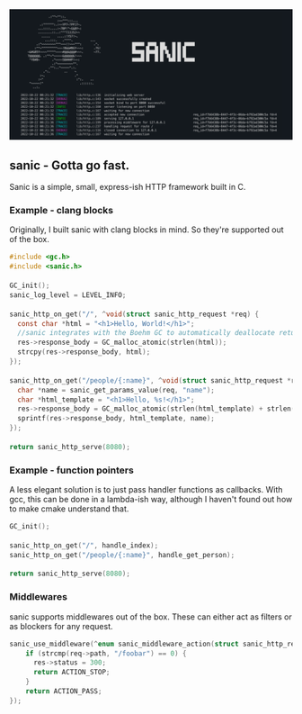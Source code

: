 <img src="img/screenshot.png" alt="sanic terminal screenshot">

## sanic - Gotta go fast.

Sanic is a simple, small, express-ish HTTP framework built in C.

### Example - clang blocks

Originally, I built sanic with clang blocks in mind. So they're supported out of the box.

```c
#include <gc.h>
#include <sanic.h>

GC_init();
sanic_log_level = LEVEL_INFO;

sanic_http_on_get("/", ^void(struct sanic_http_request *req) {
  const char *html = "<h1>Hello, World!</h1>";
  //sanic integrates with the Boehm GC to automatically deallocate returned data
  res->response_body = GC_malloc_atomic(strlen(html));
  strcpy(res->response_body, html);
});

sanic_http_on_get("/people/{:name}", ^void(struct sanic_http_request *req) {
  char *name = sanic_get_params_value(req, "name");
  char *html_template = "<h1>Hello, %s!</h1>";
  res->response_body = GC_malloc_atomic(strlen(html_template) + strlen(name) - 2);
  sprintf(res->response_body, html_template, name);
});

return sanic_http_serve(8080);
```

### Example - function pointers

A less elegant solution is to just pass handler functions as callbacks. With gcc, this can be done in a lambda-ish way,
although I haven't found out how to make cmake understand that.

```c
GC_init();

sanic_http_on_get("/", handle_index);
sanic_http_on_get("/people/{:name}", handle_get_person);

return sanic_http_serve(8080);
```

### Middlewares

sanic supports middlewares out of the box. These can either act as filters or as blockers for any request.

```c
sanic_use_middleware(^enum sanic_middleware_action(struct sanic_http_request *req, struct sanic_http_response *res) {
    if (strcmp(req->path, "/foobar") == 0) {
      res->status = 300;
      return ACTION_STOP;
    }
    return ACTION_PASS;
});
```